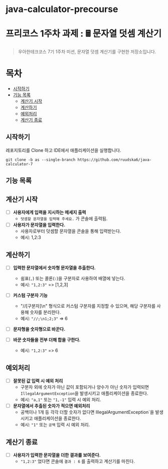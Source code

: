 # java-calculator-precourse

# 프리코스 1주차 과제 : 🖩 문자열 덧셈 계산기

> 우아한테크코스 7기 1주차 미션, 문자열 덧셈 계산기를 구현한 저장소입니다.

# 목차

- [시작하기](#시작하기)
- [기능 목록](#기능-목록)
    - [계산기 시작](#계산기-시작)
    - [계산하기](#계산하기)
    - [예외처리](#예외처리)
    - [계산기 종료](#계산기-종료)

## 시작하기

레포지토리를 Clone 하고 IDE에서 애플리케이션을 실행합니다.

```git
git clone -b as --single-branch https://github.com/ruudska6/java-calculator-7
```

## 기능 목록
## 계산기 시작
- [ ] **사용자에게 입력을 지시하는 메세지 출력**
    -  `덧셈할 문자열을 입력해 주세요.` 가 콘솔에 출력됨.
- [ ] **사용자가 문자열을 입력한다.**
    - 사용자로부터 덧셈할 문자열을 콘솔을 통해 입력받는다.
    - 예시: 1,2:3
## 계산하기
- [ ] **입력한 문자열에서 숫자형 문자열을 추출한다.**
    - 쉼표(`,`) 또는 콜론(`:`)을 구분자로 사용하여 배열에 넣는다.
    - 예시: `"1,2:3"` => [1,2,3]
- [ ] **커스텀 구분자 기능**
    - "//[구분자]\n" 형식으로 커스텀 구분자를 지정할 수 있으며, 해당 구분자를 사용해 숫자를 분리한다.
    - 예시: `"//;\n1;2;3"` => 6
- [ ] **문자형을 숫자형으로 바꾼다.**

- [ ] **바꾼 숫자들을 전부 더해 합을 구한다.**
    - 예시: `"1,2:3"` => 6

## 예외처리
- [ ] **잘못된 값 입력 시 예외 처리**
    - 구분자 외에 숫자가 아닌 값이 포함되거나 양수가 아닌 숫자가 입력되면 `IllegalArgumentException`을 발생시키고 애플리케이션을 종료한다.
    - 예시: `"a,1"` 또는 `"1,-1"` 입력 시 예외 처리.
- [ ] **문자열에서 추출된 숫자가 적으면 예외처리**
    - 공백이나 1개 등 각각 더할 숫자가 없다면 IllegalArgumentException`을 발생시키고 애플리케이션을 종료한다.
    - 예시: `"1"` 또는 `공백` 입력 시 예외 처리.

## 계산기 종료
- [ ] **사용자가 입력한 문자열을 더한 결과를 보여준다.**
    -  `"1,2:3"` 었다면 콘솔에 `결과 : 6` 를 출력하고 계산기를 마친다.